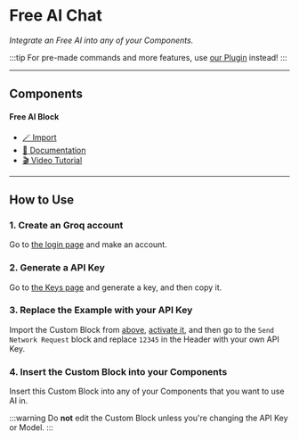 # Free AI Chat
*Integrate an Free AI into any of your Components.*

:::tip
For pre-made commands and more features, use [our Plugin](../p/free-chat-ai.md) instead!
:::

***

## Components

#### Free AI Block

- [🪄 Import](https://inventor.gg/dash/share/component/439df1bdb9d84a0f919d8b5363a84fca)
- [📙 Documentation](#how-to-use)
- [🎬 Video Tutorial](../t/b/use-ai-for-free-in-components.md)

***

## How to Use

### 1. Create an Groq account

Go to [the login page](https://console.groq.com/login) and make an account.

### 2. Generate a API Key

Go to [the Keys page](https://console.groq.com/keys) and generate a key, and then copy it.

### 3. Replace the Example with your API Key

Import the Custom Block from [above](#components), [activate it](../d/c/activate-disabled-components.md), and then go to the `Send Network Request` block and replace `12345` in the Header with your own API Key.

### 4. Insert the Custom Block into your Components

Insert this Custom Block into any of your Components that you want to use AI in.

:::warning
Do **not** edit the Custom Block unless you're changing the API Key or Model.
:::
